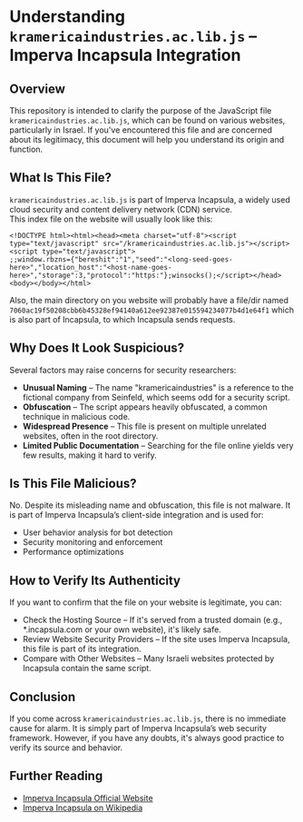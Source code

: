 # Understanding `kramericaindustries.ac.lib.js` – Imperva Incapsula Integration
## Overview
This repository is intended to clarify the purpose of the JavaScript file `kramericaindustries.ac.lib.js`, which can be found on various websites, particularly in Israel. If you've encountered this file and are concerned about its legitimacy, this document will help you understand its origin and function.

## What Is This File?
`kramericaindustries.ac.lib.js` is part of Imperva Incapsula, a widely used cloud security and content delivery network (CDN) service.  
This index file on the website will usually look like this:  
```
<!DOCTYPE html><html><head><meta charset="utf-8"><script type="text/javascript" src="/kramericaindustries.ac.lib.js"></script><script type="text/javascript">
;;window.rbzns={"bereshit":"1","seed":"<long-seed-goes-here>","location_host":"<host-name-goes-here>","storage":3,"protocol":"https:"};winsocks();</script></head><body></body></html>
```
Also, the main directory on you website will probably have a file/dir named `7060ac19f50208cbb6b45328ef94140a612ee92387e015594234077b4d1e64f1` which is also part of Incapsula, to which Incapsula sends requests.
 
## Why Does It Look Suspicious?
Several factors may raise concerns for security researchers:
* **Unusual Naming** – The name "kramericaindustries" is a reference to the fictional company from Seinfeld, which seems odd for a security script.
* **Obfuscation** – The script appears heavily obfuscated, a common technique in malicious code.
* **Widespread Presence** – This file is present on multiple unrelated websites, often in the root directory.
* **Limited Public Documentation** – Searching for the file online yields very few results, making it hard to verify.

## Is This File Malicious?
No. Despite its misleading name and obfuscation, this file is not malware. It is part of Imperva Incapsula’s client-side integration and is used for:
* User behavior analysis for bot detection
* Security monitoring and enforcement
* Performance optimizations

## How to Verify Its Authenticity
If you want to confirm that the file on your website is legitimate, you can:
* Check the Hosting Source – If it's served from a trusted domain (e.g., *.incapsula.com or your own website), it's likely safe.
* Review Website Security Providers – If the site uses Imperva Incapsula, this file is part of its integration.
* Compare with Other Websites – Many Israeli websites protected by Incapsula contain the same script.

## Conclusion
If you come across `kramericaindustries.ac.lib.js`, there is no immediate cause for alarm. It is simply part of Imperva Incapsula’s web security framework. However, if you have any doubts, it's always good practice to verify its source and behavior.

## Further Reading
* [Imperva Incapsula Official Website](https://www.imperva.com)
* [Imperva Incapsula on Wikipedia](https://en.wikipedia.org/wiki/Incapsula)
